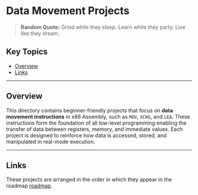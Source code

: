 # Data Movement Projects

> **Random Quote:** Grind while they sleep. Learn while they party. Live like they dream.

## Key Topics

- [Overview](#overview)
- [Links](#links)

---

## Overview

This directory contains beginner-friendly projects that focus on **data movement instructions** in x86 Assembly, such as `MOV`, `XCHG`, and `LEA`. These instructions form the foundation of all low-level programming enabling the transfer of data between registers, memory, and immediate values. Each project is designed to reinforce how data is accessed, stored, and manipulated in real-mode execution.

---

## Links

These projects are arranged in the order in which they appear in the roadmap [roadmap](../roadmap/README.md).


